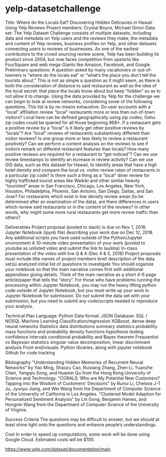 # yelp-datasetchallenge
Title: Where do the Locals Eat? Discovering Hidden Delicacies in Hawaii Using Yelp Reviews
Project members: Crystal Boyce, Michael Omori
Data set: The Yelp Dataset Challenge consists of multiple datasets, including data and metadata on Yelp users and the reviews they make, the metadata and content of Yelp reviews, business profiles on Yelp, and other datasets connecting users to reviews of businesses. As one of the earliest contributors to the crowd sourcing review scene, Yelp has been building its product since 2004, but now faces competition from upstarts like FourSquare and web mega-Giants like Amazon, Facebook, and Google.
Preliminary questions: A question asked by many vacationers or out-of-towners is “where do the locals eat” or “what’s the place you don’t tell the tourists about.” This is not as simple a question as it might seem, as there is both the consideration of distance to said restaurant as well as the idea of the local secret: that place the locals know about but keep “hidden” so as to not allow it to change. Using the data provided by Yelp for the challenge we can begin to look at review networks, considering some of the following questions. This list is by no means exhaustive.
Do user accounts with a “local” affiliation review “local” restaurants more or less than out-of-town visitors? Local here can be defined geographically using zip codes; Oahu zip codes could be queried for all those beginning 968*.
If a restaurant gets a positive review by a “local” is it likely get other positive reviews by “locals”?
Are “local” reviews of restaurants substantively different than visitor reviews? Is one group more or less likely to review a restaurant positively? Can we perform a content analysis on the reviews to see if visitors remark on different restaurant features than locals?
How many positive reviews are required for a restaurant to “get noticed”? Can we use review timestamps to identify an increase in review activity?
Can we use GIS data, such as this dataset for Hawaii, to identify areas that have a high hotel density and compare the local vs. visitor review rates of restaurants in a particular zip code?
Is there such a thing as a “local” diner review for highly trafficked tourist areas like Waikiki and other similar heavily “touristed” areas in San Francisco, Chicago, Los Angeles, New York, Houston, Philadelphia, Phoenix, San Antonio, San Diego, Dallas, and San Jose? 
For restaurants which exist in low density review areas (to be determined after an examination of the data), are there differences in users which review said restaurants or in the content of the reviews? In other words, why might some more rural restaurants get more review traffic than others?

Deliverables
Project proposal (posted to slack) is due on Nov 1, 2018.
Jupyter Notebook (ipynb file) describing your work due on Dec 12, 2018.
Any additional scripts you have used outside of the Python/Jupyter environment
A 10-minute video presentation of your work (posted to youtube as unlisted video and submit the link to laulima)
In-class presentation of the video with live Q & A (Dec 4 & 5, 2018)
Project proposals must include
title
names of project members
brief description of the data set(s) analyzed
initial list of questions to investigate
You should organize your notebook so that the main narrative comes first with additional appendixes giving details. Think of the main narrative as a short 4-6 page article/paper that tells the “story”.
For those who have problems running the processing within Jupyter Notebook, you may run the heavy lifting python code outside of Jupyter Notebook, but you must write up your work in Jupyter Notebook for submission.
Do not submit the data set with your submission, but you need to submit any code/scripts needed to reproduce your analysis.

Technical Plan
Language: Python
Data format: JSON
Database: SQL / NOSQL
Machine Learning
Classification/regression
XGBoost, dense deep neural networks
Statistics
data distributions
summary statistics
probability mass functions and probability density functions
hypothesis testing
confidence intervals
conditional probability and Bayes theorem
Frequentist vs Bayesian statistics
singular value decomposition, linear discriminant analysis
Front end/visuals: Python libraries, along with jupyter notebook
Github for code tracking

Bibliography
"Understanding Hidden Memories of Recurrent Neural Networks" by Yao Ming, Shaozu Cao, Ruixiang Zhang, Zhen Li, Yuanzhe Chen, Yangqiu Song, and Huamin Qu from the Hong Kong University of Science and Technology.
"CORALS: Who are My Potential New Customers? Tapping into the Wisdom of Customers' Decisions" by Ruirui Li, Chelsea J-T Ju, Jyunyu Jiang, and Wei Wang from the Department of Computer Science of the University of California in Los Angeles.
"Clustered Model Adaption for Personalized Sentiment Analysis" by Lin Gong, Benjamin Haines, and Hongnin Wang from the Department of Computer Science of the University of Virginia.

Success Criteria
The questions may be difficult to answer, but we should at least shine light onto the questions and enhance people’s understandings.

Cost
In order to speed up computations, some work will be done using Google Cloud. Estimated costs will be $100.

https://www.yelp.com/dataset/documentation/main
